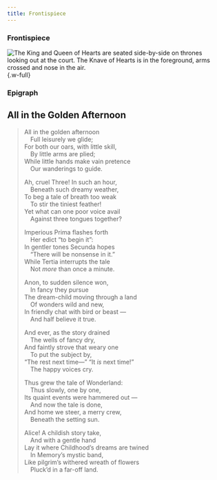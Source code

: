 ```yaml
---
title: Frontispiece
---
```


### Frontispiece

![The King and Queen of Hearts are seated side-by-side on thrones looking out at the court. The Knave of Hearts is in the foreground, arms crossed and nose in the air.](./images/illustration-1.png){.w-full}


### Epigraph

## All in the Golden Afternoon

> All in the golden afternoon <br>
> &emsp;Full leisurely we glide; <br>
> For both our oars, with little skill, <br>
> &emsp;By little arms are plied; <br>
> While little hands make vain pretence <br>
> &emsp;Our wanderings to guide.
>
> Ah, cruel Three! In such an hour, <br>
> &emsp;Beneath such dreamy weather, <br>
> To beg a tale of breath too weak<br>
> &emsp;To stir the tiniest feather! <br>
> Yet what can one poor voice avail <br>
> &emsp;Against three tongues together?
>
> Imperious Prima flashes forth <br>
> &emsp;Her edict “to begin it”: <br>
> In gentler tones Secunda hopes <br>
> &emsp;“There will be nonsense in it.” <br>
> While Tertia interrupts the tale <br>
> &emsp;Not _more_ than once a minute.
>
> Anon, to sudden silence won, <br>
> &emsp;In fancy they pursue <br>
> The dream-child moving through a land <br>
> &emsp;Of wonders wild and new, <br>
> In friendly chat with bird or beast⁠ — <br>
> &emsp;And half believe it true.
>
> And ever, as the story drained <br>
> &emsp;The wells of fancy dry, <br>
> And faintly strove that weary one <br>
> &emsp;To put the subject by, <br>
> “The rest next time⁠—” “It _is_ next time!” <br>
> &emsp;The happy voices cry.
>
> Thus grew the tale of Wonderland: <br>
> &emsp;Thus slowly, one by one, <br>
> Its quaint events were hammered out⁠ — <br>
> &emsp;And now the tale is done, <br>
> And home we steer, a merry crew, <br>
> &emsp;Beneath the setting sun.
>
> Alice! A childish story take, <br>
> &emsp;And with a gentle hand <br>
> Lay it where Childhood’s dreams are twined <br>
> &emsp;In Memory’s mystic band, <br>
> Like pilgrim’s withered wreath of flowers <br>
> &emsp;Pluck’d in a far-off land.

